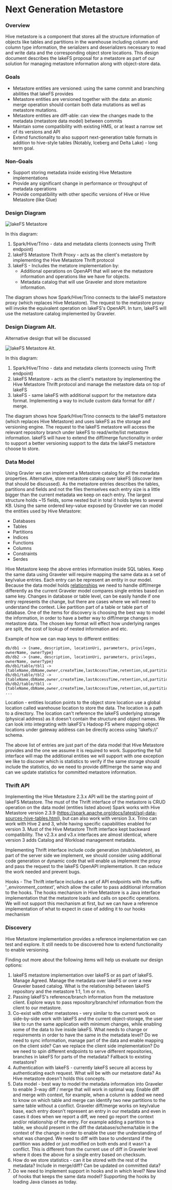 # Next Generation Metastore

### Overview

Hive metastore is a component that stores all the structure information of objects like tables and partitions in the warehouse including column and column type information, the serializers and deserializers necessary to read and write data and the corresponding object store locations.
This design document describes the lakeFS proposal for a metastore as part of our solution for managing metastore information along with object-store data.

### Goals

- Metastore entities are versioned: using the same commit and branching abilities that lakeFS provides
- Metastore entities are versioned together with the data: an atomic merge operation should contain both data mutations as well as metastore mutations.
- Metastore entities are diff-able: can view the changes made to the metadata (metastore data model) between commits
- Maintain some compatibility with existing HMS, or at least a narrow set of its versions and API
- Extend functionality to also support next-generation table formats in addition to hive-style tables (Notably, Iceberg and Delta Lake) - long term goal.


### Non-Goals

- Support storing metadata inside existing Hive Metastore implementations
- Provide any significant change in performance or throughput of metadata operations
- Provide compatibility with other specific versions of Hive or Hive Metastore (like Glue)


### Design Diagram

![lakeFS Metastore](diagrams/metastore.png)

In this diagram:
1. Spark/Hive/Trino - data and metadata clients (connects using Thrift endpoint)
1. lakeFS Metastore Thrift Proxy - acts as the client's metastore by implementing the Hive Metastore Thrift protocol
1. lakeFS - Includes the metatore implementation by:
   - Additional operations on OpenAPI that will serve the metastore information and operations like we have for objects.
   - Metadata catalog that will use Graveler and store metastore information.

The diagram shows how Spark/Hive/Trino connects to the lakeFS metastore proxy (which replaces Hive Metastore).
The request to the metastore proxy will invoke the equivalent operation on lakeFS's OpenAPI.
In turn, lakeFS will use the metastore catalog implemented by Graveler.


### Design Diagram Alt.

Alternative design that will be discussed

![lakeFS Metastore Alt.](diagrams/metastore-alt.png)

In this diagram:
1. Spark/Hive/Trino - data and metadata clients (connects using Thrift endpoint)
1. lakeFS Metastore - acts as the client's metastore by implementing the Hive Metastore Thrift protocol and manage the metastore data on top of lakeFS
1. lakeFS - same lakeFS with additional support for the metastore data format. Implementing a way to include custom data format for diff / merge.

The diagram shows how Spark/Hive/Trino connects to the lakeFS metastore (which replaces Hive Metastore) and uses lakeFS as the storage and versioning engine.
The request to the lakeFS metastore will access the relevant repository branch under lakeFS to read/write/list metastore information.
lakeFS will have to extend the diff/merge functionality in order to support a better versioning support to the data the lakeFS metastore choose to store.


### Data Model

Using Gravler we can implement a Metastore catalog for all the metadata properties. Alternative, store metastore catalog over lakeFS (discover item that should be discussed).
As the metastore entries describes the tables, partitions and fields and not the files themselves each entry size is a little bigger than the current metadata we keep on each entry. The largest structure holds ~15 fields, some nested but in total it holds bytes to several KB.
Using the same ordered key-value exposed by Graveler we can model the entities used by Hive Metastore:

- Databases
- Tables
- Partitions
- Indices
- Functions
- Columns 
- Constraints
- Serdes

Hive Metastore keep the above entries information inside SQL tables. Keep the same data using Graveler will require mapping the same data as a set of key/value entries. Each entry can be represent an entity in our model.
Because the data model holds [relationships](diagrams/hive_metastore_database_diagram.png) we need to handle diff/merge differently as the current Graveler model compares single entries based on same key. Changes in database or table level, can be easily handle if one entry represents the change, but there are cases where we will need to understand the context. Like partition part of a table or table part of database.
One of the items for discovery is choosing the best way to model the information, in order to have a better way to diff/merge changes in metastore data. The chosen key format will effect how underlying ranges are split, the cost of lookup of nested information and etc.

Example of how we can map keys to different entities:

```
db/db1 -> {name, description, locationUri, parameters, privileges, ownerName, ownerType}
db/db2 -> {name, description, locationUri, parameters, privileges, ownerName, ownerType}
db/db1/table/tbl1 -> {tableName,dbName,owner,createTime,lastAccessTime,retention,sd,partitionKeys,...}
db/db1/table/tbl2 -> {tableName,dbName,owner,createTime,lastAccessTime,retention,sd,partitionKeys,...}
db/db2/table/tbl1 -> {tableName,dbName,owner,createTime,lastAccessTime,retention,sd,partitionKeys,...}
...
```

Location - entities location points to the object store location use a global location called warehouse location to store the data.  The location is a path to a directory.
The location can't reference the lakeFS underlying storage (physical address) as it doesn't contain the structure and object names. We can look into integrating with lakeFS's Hadoop FS where mapping object locations under gateway address can be directly access using 'lakefs://' schema.

The above list of entries are just part of the data model that Hive Metastore provides and the one we assume it is required to work. Supporting the full interface will map the additional entities we will support with one exception we like to discover which is statistics to verify if the same storage should include the statistics, do we need to provide diff/merge the same way and can we update statistics for committed metastore information.


### Thrift API

Implementing the Hive Metastore 2.3.x API will be the starting point of lakeFS Metastore. The must of the Thrift interface of the metastore is CRUD operation on the data model (entities listed above)
Spark works with Hive Metastore version 2.3.9 (https://spark.apache.org/docs/latest/sql-data-sources-hive-tables.html), but can also work with version 3.x.
Trino can work with Hive 2 and 3, while having specific capabilities enabled for version 3.
Must of the Hive Metastore Thrift interface kept backward compatibility. The v2.3.x and v3.x interfaces are almost identical, where version 3 adds Catalog and Workload management metadata.

Implementing Thrift interface include code generation (stub/skeleton), as part of the server side we implement, we should consider using additional code generation or dynamic code that will enable us implement the proxy and pass the request to the lakeFS OpenAPI implementation. It can reduce the work needed and prevent bugs.

Hooks - The Thrift interface includes a set of API endpoints with the suffix '_environment_context', which allow the caller to pass additional information to the hooks. The hooks mechanism in Hive Metastore is a Java interface implementation that the metastore loads and calls on specific operations. We will not support this mechanism at first, but we can have a reference implementation of what to expect in case of adding it to our hooks mechanism


### Discovery

Hive Metastore implementation provides a reference implementation we can test and explore. It still needs to be discovered how to extend functionality to enable versioning.

Finding out more about the following items will help us evaluate our design options:

1. lakeFS metastore implementation over lakeFS or as part of lakeFS. Manage Agreed. Manage the metadata over lakeFS or over a new Graveler based catalog. What is the relationship between lakeFS repository and the metastore 1:1, 1:m or n:m.
1. Passing lakeFS's reference/branch information from the metastore client. Explore ways to pass repository/branch/ref information from the client to our metastore.
1. Co-exist with other metastores - very similar to the current work on side-by-side work with lakeFS and the current object-storage, the user like to run the same application with minimum changes, while enabling some of the data to live inside lakeFS. What needs to change or requirements in order to have the same in the metadata level? Do we need to sync information, manage part of the data and enable mapping on the client side? Can we replace the client side implementation? Do we need to spin different endpoints to serve different repositories, branches in lakeFS for parts of the metadata? Fallback to existing metastore?
1. Authentication with lakeFS - currently lakeFS secure all access by authenticating each request. What will be with our metastore data? As Hive metastore doesn't holds this concepts.
1. Data model - best way to model the metadata information into Graveler to enable 3-way diff / merge that will work in optimal way. Enable diff and merge with context, for example, when a column is added we need to know on which table and merge can identify two new partitions to the same table without a conflict. Graveler diff/merge works on key/value base, each entry doesn't represent an entry in our metadata and even in cases it does when we report a diff, we need go report the context and/or relationship of the entry. For example adding a partition to a table, we should present in the diff the database/schema/table in the context of the change in order to enable the user the understanding of what was changed. We need to diff with base to understand if the partition was added or just modified on both ends and it wasn't a conflict. This is different from the current use of diff in Graveler level where it does the above for a single entry based on checksum.
1. How do we store statistics - can it be stored with the rest of the metadata? Include in merge/diff? Can be updated on committed data?
1. Do we need to implement support in hooks and in which level? New kind of hooks that keeps the same data model? Supporting the hooks by loading Java classes as today.
